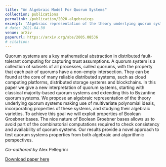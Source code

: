 ```yaml
---
title: "An Algebraic Model For Quorum Systems"
collection: publications
permalink: /publication/2020-algebraicqs
excerpt: 'Algebraic representation of the theory underlying quorum systems'
# date: 2021-04-30
venue: arXiv
paperurl: https://arxiv.org/abs/2005.08536
# citation: 
---
```

Quorum systems are a key mathematical abstraction in distributed fault-tolerant computing for capturing trust assumptions. A quorum system is a collection of subsets of all processes, called quorums, with the property that each pair of quorums have a non-empty intersection. They can be found at the core of many reliable distributed systems, such as cloud computing platforms, distributed storage systems and blockchains. In this paper we give a new interpretation of quorum systems, starting with classical majority-based quorum systems and extending this to Byzantine quorum systems. We propose an algebraic representation of the theory underlying quorum systems making use of multivariate polynomial ideals, incorporating properties of these systems, and studying their algebraic varieties. To achieve this goal we will exploit properties of Boolean Groebner bases. The nice nature of Boolean Groebner bases allows us to avoid part of the combinatorial computations required to check consistency and availability of quorum systems. Our results provide a novel approach to test quorum systems properties from both algebraic and algorithmic perspectives.

_Co-authored by_ Alex Pellegrini

[Download paper here](https://arxiv.org/abs/2005.08536) 